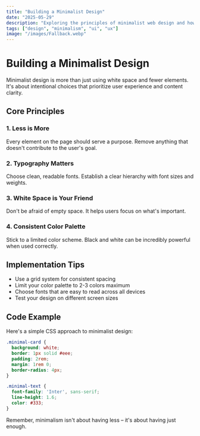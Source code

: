 ```yaml
---
title: "Building a Minimalist Design"
date: "2025-05-29"
description: "Exploring the principles of minimalist web design and how to implement them effectively."
tags: ["design", "minimalism", "ui", "ux"]
image: "/images/Fallback.webp"
---
```


# Building a Minimalist Design

Minimalist design is more than just using white space and fewer elements. It's about intentional choices that prioritize user experience and content clarity.

## Core Principles

### 1. Less is More
Every element on the page should serve a purpose. Remove anything that doesn't contribute to the user's goal.

### 2. Typography Matters
Choose clean, readable fonts. Establish a clear hierarchy with font sizes and weights.

### 3. White Space is Your Friend
Don't be afraid of empty space. It helps users focus on what's important.

### 4. Consistent Color Palette
Stick to a limited color scheme. Black and white can be incredibly powerful when used correctly.

## Implementation Tips

- Use a grid system for consistent spacing
- Limit your color palette to 2-3 colors maximum
- Choose fonts that are easy to read across all devices
- Test your design on different screen sizes

## Code Example

Here's a simple CSS approach to minimalist design:

```css
.minimal-card {
  background: white;
  border: 1px solid #eee;
  padding: 2rem;
  margin: 1rem 0;
  border-radius: 4px;
}

.minimal-text {
  font-family: 'Inter', sans-serif;
  line-height: 1.6;
  color: #333;
}
```

Remember, minimalism isn't about having less – it's about having just enough.
